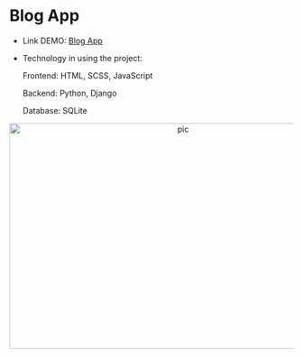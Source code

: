 # Blog App 

  - Link DEMO: [Blog App]()

  - Technology in using the project:
    
    Frontend: HTML, SCSS, JavaScript
    
    Backend: Python, Django
    
    Database: SQLite
    
 <center><img src="" alt="pic" width="600" height="400"></center>

